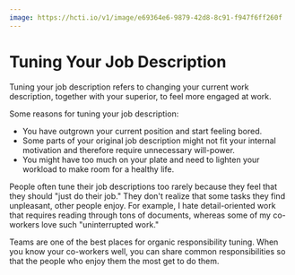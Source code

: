 ```yaml
---
image: https://hcti.io/v1/image/e69364e6-9879-42d8-8c91-f947f6ff260f
---
```


# Tuning Your Job Description

Tuning your job description refers to changing your current work description, together with your superior, to feel more engaged at work.

Some reasons for tuning your job description:

- You have outgrown your current position and start feeling bored.
- Some parts of your original job description might not fit your internal motivation and therefore require unnecessary will-power.
- You might have too much on your plate and need to lighten your workload to make room for a healthy life.

People often tune their job descriptions too rarely because they feel that they should "just do their job." They don't realize that some tasks they find unpleasant, other people enjoy. For example, I hate detail-oriented work that requires reading through tons of documents, whereas some of my co-workers love such "uninterrupted work."

Teams are one of the best places for organic responsibility tuning. When you know your co-workers well, you can share common responsibilities so that the people who enjoy them the most get to do them.
